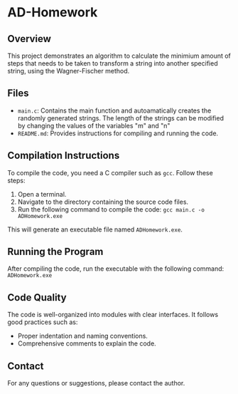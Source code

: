 # AD-Homework

## Overview

This project demonstrates an algorithm to calculate the minimium amount of steps that needs to be taken to transform a string into another specified string, using the Wagner-Fischer method.

## Files

- `main.c`: Contains the main function and autoamatically creates the randomly generated strings. The length of the strings can be modified by changing the values of the variables "m" and "n"
- `README.md`: Provides instructions for compiling and running the code.


## Compilation Instructions

To compile the code, you need a C compiler such as `gcc`. Follow these steps:

1. Open a terminal.
2. Navigate to the directory containing the source code files.
3. Run the following command to compile the code:
`gcc main.c -o ADHomework.exe`

This will generate an executable file named `ADHomework.exe`.

## Running the Program

After compiling the code, run the executable with the following command:
`ADHomework.exe`

## Code Quality

The code is well-organized into modules with clear interfaces. It follows good practices such as:
- Proper indentation and naming conventions.
- Comprehensive comments to explain the code.

## Contact

For any questions or suggestions, please contact the author.
